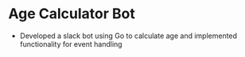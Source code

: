 # Age Calculator Bot
- Developed a slack bot using Go to calculate age and implemented functionality for event handling
